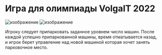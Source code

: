 # Игра для олимпиады VolgaIT 2022

![изображение](https://github.com/user-attachments/assets/54c22edd-5e00-4244-8d4e-380f87af1c06)
![изображение](https://github.com/user-attachments/assets/77b76a2d-7b35-42b3-8e81-7fcab97c3315)

Игроку следует припарковать заданное уровнем число машин. После каждой успешно припаркованной машины, время отматывается назад, и игрок берет управление над новой машиной которая хочет занять парковочное место.
